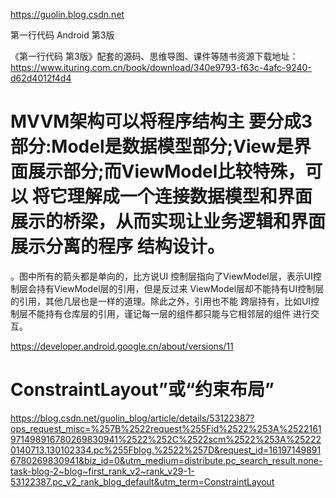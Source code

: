 https://guolin.blog.csdn.net

第一行代码 Android 第3版

《第一行代码 第3版》配套的源码、思维导图、课件等随书资源下载地址：https://www.ituring.com.cn/book/download/340e9793-f63c-4afc-9240-d62d4012f4d4

# MVVM架构可以将程序结构主 要分成3部分:Model是数据模型部分;View是界面展示部分;而ViewModel比较特殊，可以 将它理解成一个连接数据模型和界面展示的桥梁，从而实现让业务逻辑和界面展示分离的程序 结构设计。

。图中所有的箭头都是单向的，比方说UI 控制层指向了ViewModel层，表示UI控制层会持有ViewModel层的引用，但是反过来 ViewModel层却不能持有UI控制层的引用，其他几层也是一样的道理。除此之外，引用也不能 跨层持有，比如UI控制层不能持有仓库层的引用，谨记每一层的组件都只能与它相邻层的组件 进行交互。



https://developer.android.google.cn/about/versions/11

# ConstraintLayout”或“约束布局”
https://blog.csdn.net/guolin_blog/article/details/53122387?ops_request_misc=%257B%2522request%255Fid%2522%253A%2522161971498916780269830941%2522%252C%2522scm%2522%253A%252220140713.130102334.pc%255Fblog.%2522%257D&request_id=161971498916780269830941&biz_id=0&utm_medium=distribute.pc_search_result.none-task-blog-2~blog~first_rank_v2~rank_v29-1-53122387.pc_v2_rank_blog_default&utm_term=ConstraintLayout



